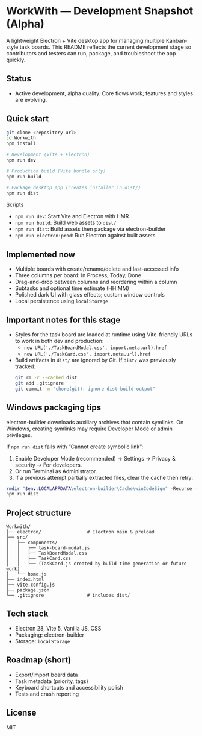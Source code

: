 # WorkWith — Development Snapshot (Alpha)

A lightweight Electron + Vite desktop app for managing multiple Kanban-style task boards. This README reflects the current development stage so contributors and testers can run, package, and troubleshoot the app quickly.

## Status
- Active development, alpha quality. Core flows work; features and styles are evolving.

## Quick start
```bash
git clone <repository-url>
cd Workwith
npm install

# Development (Vite + Electron)
npm run dev

# Production build (Vite bundle only)
npm run build

# Package desktop app (creates installer in dist/)
npm run dist
```

Scripts
- `npm run dev`: Start Vite and Electron with HMR
- `npm run build`: Build web assets to `dist/`
- `npm run dist`: Build assets then package via electron-builder
- `npm run electron:prod`: Run Electron against built assets

## Implemented now
- Multiple boards with create/rename/delete and last-accessed info
- Three columns per board: In Process, Today, Done
- Drag-and-drop between columns and reordering within a column
- Subtasks and optional time estimate (HH:MM)
- Polished dark UI with glass effects; custom window controls
- Local persistence using `localStorage`

## Important notes for this stage
- Styles for the task board are loaded at runtime using Vite-friendly URLs to work in both dev and production:
  - `new URL('./TaskBoardModal.css', import.meta.url).href`
  - `new URL('./TaskCard.css', import.meta.url).href`
- Build artifacts in `dist/` are ignored by Git. If `dist/` was previously tracked:
  ```bash
  git rm -r --cached dist
  git add .gitignore
  git commit -m "chore(git): ignore dist build output"
  ```

## Windows packaging tips
electron-builder downloads auxiliary archives that contain symlinks. On Windows, creating symlinks may require Developer Mode or admin privileges.

If `npm run dist` fails with “Cannot create symbolic link”:
1) Enable Developer Mode (recommended) → Settings → Privacy & security → For developers.
2) Or run Terminal as Administrator.
3) If a previous attempt partially extracted files, clear the cache then retry:
```powershell
rmdir "$env:LOCALAPPDATA\electron-builder\Cache\winCodeSign" -Recurse -Force
npm run dist
```

## Project structure
```
Workwith/
├── electron/                 # Electron main & preload
├── src/
│   ├── components/
│   │   ├── task-board-modal.js
│   │   ├── TaskBoardModal.css
│   │   ├── TaskCard.css
│   │   └── (TaskCard.js created by build-time generation or future work)
│   └── home.js
├── index.html
├── vite.config.js
├── package.json
└── .gitignore                # includes dist/
```

## Tech stack
- Electron 28, Vite 5, Vanilla JS, CSS
- Packaging: electron-builder
- Storage: `localStorage`

## Roadmap (short)
- Export/import board data
- Task metadata (priority, tags)
- Keyboard shortcuts and accessibility polish
- Tests and crash reporting

## License
MIT